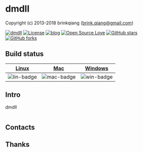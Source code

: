 # dmdll

Copyright (c) 2013-2018 brinkqiang (brink.qiang@gmail.com)

[![dmdll](https://img.shields.io/badge/brinkqiang-dmdll-blue.svg?style=flat-square)](https://github.com/brinkqiang/dmdll)
[![License](https://img.shields.io/badge/license-MIT-brightgreen.svg)](https://github.com/brinkqiang/dmdll/blob/master/LICENSE)
[![blog](https://img.shields.io/badge/Author-Blog-7AD6FD.svg)](https://brinkqiang.github.io/)
[![Open Source Love](https://badges.frapsoft.com/os/v3/open-source.png)](https://github.com/brinkqiang)
[![GitHub stars](https://img.shields.io/github/stars/brinkqiang/dmdll.svg?label=Stars)](https://github.com/brinkqiang/dmdll) 
[![GitHub forks](https://img.shields.io/github/forks/brinkqiang/dmdll.svg?label=Fork)](https://github.com/brinkqiang/dmdll)

## Build status
| [Linux][lin-link] | [Mac][mac-link] | [Windows][win-link] |
| :---------------: | :----------------: | :-----------------: |
| ![lin-badge]      | ![mac-badge]       | ![win-badge]        |

[lin-badge]: https://github.com/brinkqiang/dmdll/workflows/linux/badge.svg "linux build status"
[lin-link]:  https://github.com/brinkqiang/dmdll/actions/workflows/linux.yml "linux build status"
[mac-badge]: https://github.com/brinkqiang/dmdll/workflows/mac/badge.svg "mac build status"
[mac-link]:  https://github.com/brinkqiang/dmdll/actions/workflows/mac.yml "mac build status"
[win-badge]: https://github.com/brinkqiang/dmdll/workflows/win/badge.svg "win build status"
[win-link]:  https://github.com/brinkqiang/dmdll/actions/workflows/win.yml "win build status"

## Intro
dmdll
```cpp
```
## Contacts

## Thanks
